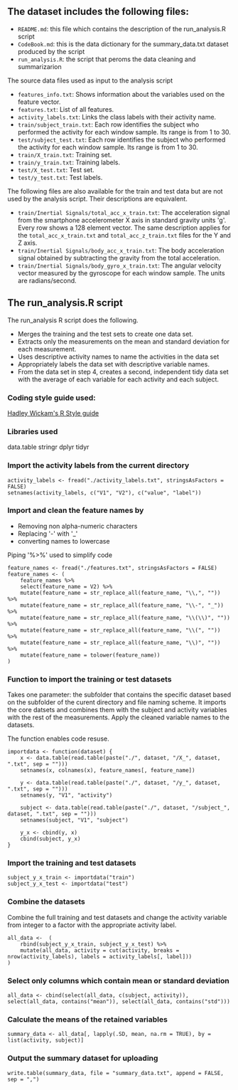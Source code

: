 ## The dataset includes the following files:

- `README.md`: this file which contains the description of the run_analysis.R script
- `CodeBook.md`: this is the data dictionary for the summary_data.txt dataset produced by the script
- `run_analysis.R`: the script that peroms the data cleaning and summarizarion

The source data files used as input to the analysis script
- `features_info.txt`: Shows information about the variables used on the feature vector.
- `features.txt`: List of all features.
- `activity_labels.txt`: Links the class labels with their activity name.
- `train/subject_train.txt`: Each row identifies the subject who performed the activity for each window sample. Its range is from 1 to 30. 
- `test/subject_test.txt`: Each row identifies the subject who performed the activity for each window sample. Its range is from 1 to 30. 
- `train/X_train.txt`: Training set.
- `train/y_train.txt`: Training labels.
- `test/X_test.txt`: Test set.
- `test/y_test.txt`: Test labels.

The following files are also available for the train and test data but are not used by the analysis script. Their descriptions are equivalent. 

- `train/Inertial Signals/total_acc_x_train.txt`: The acceleration signal from the smartphone accelerometer X axis in standard gravity units 'g'. Every row shows a 128 element vector. The same description applies for the `total_acc_x_train.txt` and `total_acc_z_train.txt` files for the Y and Z axis. 
- `train/Inertial Signals/body_acc_x_train.txt`: The body acceleration signal obtained by subtracting the gravity from the total acceleration. 
- `train/Inertial Signals/body_gyro_x_train.txt`: The angular velocity vector measured by the gyroscope for each window sample. The units are radians/second. 


## The run_analysis.R script
The run_analysis R script does the following.
- Merges the training and the test sets to create one data set.
- Extracts only the measurements on the mean and standard deviation for each measurement.
- Uses descriptive activity names to name the activities in the data set
- Appropriately labels the data set with descriptive variable names.
- From the data set in step 4, creates a second, independent tidy data set with the average of each variable for each activity and each subject.

### Coding style guide used:
[Hadley Wickam's R Style guide](http://adv-r.had.co.nz/Style.html)

### Libraries used
data.table
stringr
dplyr
tidyr

### Import the activity labels from the current directory

```
activity_labels <- fread("./activity_labels.txt", stringsAsFactors = FALSE)
setnames(activity_labels, c("V1", "V2"), c("value", "label"))
```

### Import and clean the feature names by
- Removing non alpha-numeric characters
- Replacing '-' with '_'
- converting names to lowercase

Piping '%>%' used to simplify code

```
feature_names <- fread("./features.txt", stringsAsFactors = FALSE)
feature_names <- (
    feature_names %>%
    select(feature_name = V2) %>%
    mutate(feature_name = str_replace_all(feature_name, "\\,", "")) %>%
    mutate(feature_name = str_replace_all(feature_name, "\\-", "_")) %>%
    mutate(feature_name = str_replace_all(feature_name, "\\(\\)", "")) %>%
    mutate(feature_name = str_replace_all(feature_name, "\\(", "")) %>%
    mutate(feature_name = str_replace_all(feature_name, "\\)", "")) %>%
    mutate(feature_name = tolower(feature_name))
)
```

### Function to import the training or test datasets 
Takes one parameter: the subfolder that contains the specific dataset based on the subfolder of the curent directory and file naming scheme. It imports the core datsets and combines them with the subject and activity variables with the rest of the measurements. Apply the cleaned variable names to the datasets.

The function enables code resuse.

```
importdata <- function(dataset) {
    x <- data.table(read.table(paste("./", dataset, "/X_", dataset, ".txt", sep = "")))
    setnames(x, colnames(x), feature_names[, feature_name])
 
    y <- data.table(read.table(paste("./", dataset, "/y_", dataset, ".txt", sep = "")))
    setnames(y, "V1", "activity")
 
    subject <- data.table(read.table(paste("./", dataset, "/subject_", dataset, ".txt", sep = "")))
    setnames(subject, "V1", "subject")
 
    y_x <- cbind(y, x)
    cbind(subject, y_x)
}
```

### Import the training and test datasets

```
subject_y_x_train <- importdata("train")
subject_y_x_test <- importdata("test")
```

### Combine the datasets 
Combine the full training and test datasets and change the activity variable from integer to a factor with the appropriate activity label.

```
all_data <-  (
    rbind(subject_y_x_train, subject_y_x_test) %>%
    mutate(all_data, activity = cut(activity, breaks = nrow(activity_labels), labels = activity_labels[, label]))
)
```

### Select only columns which contain mean or standard deviation

```
all_data <- cbind(select(all_data, c(subject, activity)), select(all_data, contains("mean")), select(all_data, contains("std")))
```

### Calculate the means of the retained variables

```
summary_data <- all_data[, lapply(.SD, mean, na.rm = TRUE), by = list(activity, subject)]
```

### Output the summary dataset for uploading

```
write.table(summary_data, file = "summary_data.txt", append = FALSE, sep = ",")
```